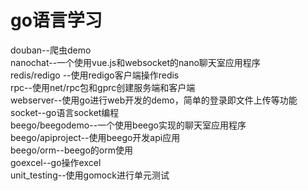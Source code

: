 # go语言学习
douban--爬虫demo<br> 
nanochat--一个使用vue.js和websocket的nano聊天室应用程序<br> 
redis/redigo --使用redigo客户端操作redis<br> 
rpc--使用net/rpc包和gprc创建服务端和客户端<br>
webserver--使用go进行web开发的demo，简单的登录即文件上传等功能<br>
socket--go语言socket编程<br>
beego/beegodemo--一个使用beego实现的聊天室应用程序<br>
beego/apiproject--使用beego开发api应用<br>
beego/orm--beego的orm使用<br>
goexcel--go操作excel<br>
unit_testing--使用gomock进行单元测试<br>


